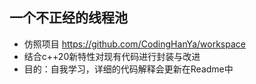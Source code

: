## 一个不正经的线程池
- 仿照项目 https://github.com/CodingHanYa/workspace
- 结合c++20新特性对现有代码进行封装与改进
- 目的：自我学习，详细的代码解释会更新在Readme中
